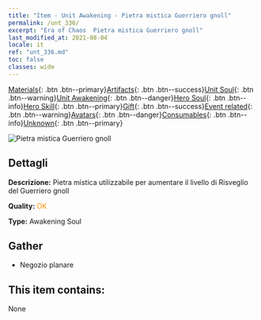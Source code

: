 ```yaml
---
title: "Item - Unit Awakening - Pietra mistica Guerriero gnoll"
permalink: /unt_336/
excerpt: "Era of Chaos  Pietra mistica Guerriero gnoll"
last_modified_at: 2021-08-04
locale: it
ref: "unt_336.md"
toc: false
classes: wide
---
```

 [Materials](/ItemsIT/){: .btn .btn--primary}[Artifacts](/ItemsIT/Artifacts/){: .btn .btn--success}[Unit Soul](/ItemsIT/UnitSoul/){: .btn .btn--warning}[Unit Awakening](/ItemsIT/UnitAwakening/){: .btn .btn--danger}[Hero Soul](/ItemsIT/HeroSoul/){: .btn .btn--info}[Hero Skill](/ItemsIT/HeroSkill/){: .btn .btn--primary}[Gift](/ItemsIT/Gift/){: .btn .btn--success}[Event related](/ItemsIT/Events/){: .btn .btn--warning}[Avatars](/ItemsIT/Avatars/){: .btn .btn--danger}[Consumables](/ItemsIT/Consumables/){: .btn .btn--info}[Unknown](/ItemsIT/Unknown/){: .btn .btn--primary}

 ![Pietra mistica Guerriero gnoll](/images/u/tia_langren.jpg)

## Dettagli
 **Descrizione:** Pietra mistica utilizzabile per aumentare il livello di Risveglio del Guerriero gnoll

 **Quality:** <span style="color: #FF8C00">OK</span>

 **Type:** Awakening Soul

## Gather

*    Negozio planare 

## This item contains:

  None

